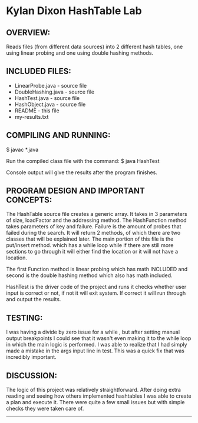 # Kylan Dixon HashTable Lab

## OVERVIEW:

 Reads files (from different data sources) into 2 different hash tables, one using linear probing
 and one using double hashing methods. 


## INCLUDED FILES:

 * LinearProbe.java - source file
 * DoubleHashing.java - source file
 * HashTest.java - source file
 * HashObject.java - source file
 * README - this file
 * my-results.txt


## COMPILING AND RUNNING:

 $ javac *.java

 Run the compiled class file with the command:
 $ java HashTest

 Console output will give the results after the program finishes.


## PROGRAM DESIGN AND IMPORTANT CONCEPTS:

The HashTable source file creates a generic array. It takes in 
3 parameters of size, loadFactor and the addressing method.
The HashFunction method takes parameters of key and failure. 
Failure is the amount of probes that failed during the search.
It will return 2 methods, of which there are two classes that will
be explained later. The main portion of this file is the put/insert method.
which has a while loop while if there are still more sections to go through
it will either find the location or it will not have a location.

The first Function method is linear probing which has math INCLUDED
and second is the double hashing method which also has math included.

HashTest is the driver code of the project and runs it checks whether
user input is correct or not, if not it will exit system. If correct
it will run through and output the results.

## TESTING:

 I was having a divide by zero issue for a while , but after setting
 manual output breakpoints I could see that it wasn't even making it
 to the while loop in which the main logic is performed. I was able to 
 realize that I had simply made a mistake in the args input line in test.
 This was a quick fix that was incredibly important.


## DISCUSSION:
 
The logic of this project was relatively straightforward. After doing
extra reading and seeing how others implemented hashtables I was able
to create a plan and execute it. There were quite a few small issues
but with simple checks they were taken care of.
 

----------------------------------------------------------------------------
